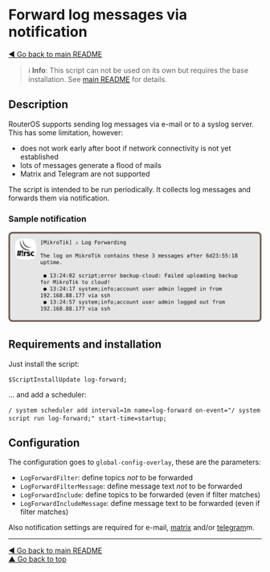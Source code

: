 Forward log messages via notification
=====================================

[◀ Go back to main README](../README.md)

> ℹ️ **Info**: This script can not be used on its own but requires the base
> installation. See [main README](../README.md) for details.

Description
-----------

RouterOS supports sending log messages via e-mail or to a syslog server.
This has some limitation, however:

* does not work early after boot if network connectivity is not
  yet established
* lots of messages generate a flood of mails
* Matrix and Telegram are not supported

The script is intended to be run periodically. It collects log messages
and forwards them via notification.

### Sample notification

![log-forward notification](log-forward.d/notification.svg)

Requirements and installation
-----------------------------

Just install the script:

    $ScriptInstallUpdate log-forward;

... and add a scheduler:

    / system scheduler add interval=1m name=log-forward on-event="/ system script run log-forward;" start-time=startup;

Configuration
-------------

The configuration goes to `global-config-overlay`, these are the parameters:

* `LogForwardFilter`: define topics *not* to be forwarded
* `LogForwardFilterMessage`: define message text *not* to be forwarded
* `LogForwardInclude`: define topics to be forwarded (even if filter matches)
* `LogForwardIncludeMessage`: define message text to be forwarded (even if
  filter matches)

Also notification settings are required for e-mail,
[matrix](mod/notification-matrix.md) and/or
[telegram](mod/notification-telegram.md)m.

---
[◀ Go back to main README](../README.md)  
[▲ Go back to top](#top)
